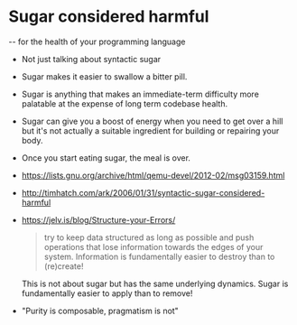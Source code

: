 # Sugar considered harmful

-- for the health of your programming language

* Not just talking about syntactic sugar

* Sugar makes it easier to swallow a bitter pill.

* Sugar is anything that makes an immediate-term difficulty more
  palatable at the expense of long term codebase health.

* Sugar can give you a boost of energy when you need to get over a
  hill but it's not actually a suitable ingredient for building or
  repairing your body.

* Once you start eating sugar, the meal is over.

* <https://lists.gnu.org/archive/html/qemu-devel/2012-02/msg03159.html>

* <http://timhatch.com/ark/2006/01/31/syntactic-sugar-considered-harmful>

* <https://jelv.is/blog/Structure-your-Errors/>

  > try to keep data structured as long as possible and push operations
  that lose information towards the edges of your system. Information
  is fundamentally easier to destroy than to (re)create!

  This is not about sugar but has the same underlying dynamics.  Sugar
  is fundamentally easier to apply than to remove!

* "Purity is composable, pragmatism is not"
